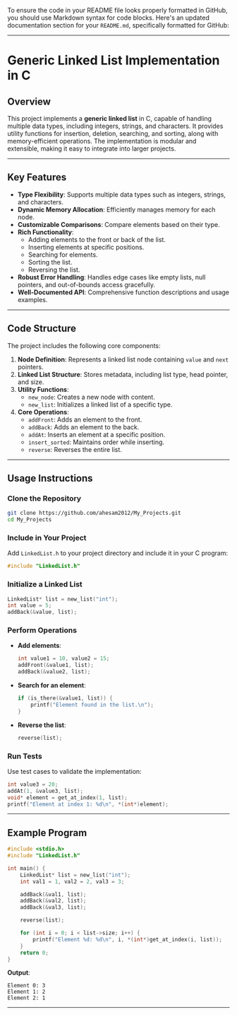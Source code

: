 To ensure the code in your README file looks properly formatted in GitHub, you should use Markdown syntax for code blocks. Here's an updated documentation section for your `README.md`, specifically formatted for GitHub:

---

# Generic Linked List Implementation in C

## Overview
This project implements a **generic linked list** in C, capable of handling multiple data types, including integers, strings, and characters. It provides utility functions for insertion, deletion, searching, and sorting, along with memory-efficient operations. The implementation is modular and extensible, making it easy to integrate into larger projects.

---

## Key Features
- **Type Flexibility**: Supports multiple data types such as integers, strings, and characters.
- **Dynamic Memory Allocation**: Efficiently manages memory for each node.
- **Customizable Comparisons**: Compare elements based on their type.
- **Rich Functionality**:
  - Adding elements to the front or back of the list.
  - Inserting elements at specific positions.
  - Searching for elements.
  - Sorting the list.
  - Reversing the list.
- **Robust Error Handling**: Handles edge cases like empty lists, null pointers, and out-of-bounds access gracefully.
- **Well-Documented API**: Comprehensive function descriptions and usage examples.

---

## Code Structure
The project includes the following core components:
1. **Node Definition**: Represents a linked list node containing `value` and `next` pointers.
2. **Linked List Structure**: Stores metadata, including list type, head pointer, and size.
3. **Utility Functions**:
   - `new_node`: Creates a new node with content.
   - `new_list`: Initializes a linked list of a specific type.
4. **Core Operations**:
   - `addFront`: Adds an element to the front.
   - `addBack`: Adds an element to the back.
   - `addAt`: Inserts an element at a specific position.
   - `insert_sorted`: Maintains order while inserting.
   - `reverse`: Reverses the entire list.

---

## Usage Instructions

### Clone the Repository
```bash
git clone https://github.com/ahesam2012/My_Projects.git
cd My_Projects
```

### Include in Your Project
Add `LinkedList.h` to your project directory and include it in your C program:
```c
#include "LinkedList.h"
```

### Initialize a Linked List
```c
LinkedList* list = new_list("int");
int value = 5;
addBack(&value, list);
```

### Perform Operations
- **Add elements**:
  ```c
  int value1 = 10, value2 = 15;
  addFront(&value1, list);
  addBack(&value2, list);
  ```

- **Search for an element**:
  ```c
  if (is_there(&value1, list)) {
      printf("Element found in the list.\n");
  }
  ```

- **Reverse the list**:
  ```c
  reverse(list);
  ```

### Run Tests
Use test cases to validate the implementation:
```c
int value3 = 20;
addAt(1, &value3, list);
void* element = get_at_index(1, list);
printf("Element at index 1: %d\n", *(int*)element);
```

---

## Example Program
```c
#include <stdio.h>
#include "LinkedList.h"

int main() {
    LinkedList* list = new_list("int");
    int val1 = 1, val2 = 2, val3 = 3;

    addBack(&val1, list);
    addBack(&val2, list);
    addBack(&val3, list);

    reverse(list);

    for (int i = 0; i < list->size; i++) {
        printf("Element %d: %d\n", i, *(int*)get_at_index(i, list));
    }
    return 0;
}
```

**Output**:
```
Element 0: 3
Element 1: 2
Element 2: 1
```

---
